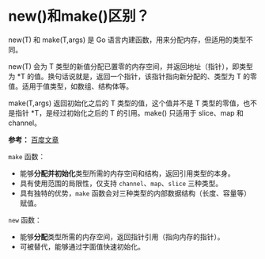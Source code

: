 # new()和make()区别？

new(T) 和 make(T,args) 是 Go 语言内建函数，用来分配内存，但适用的类型不同。

new(T) 会为 T 类型的新值分配已置零的内存空间，并返回地址（指针），即类型为 *T 的值。换句话说就是，返回一个指针，该指针指向新分配的、类型为 T 的零值。适用于值类型，如数组、结构体等。

make(T,args) 返回初始化之后的 T 类型的值，这个值并不是 T 类型的零值，也不是指针 *T，是经过初始化之后的 T 的引用。make() 只适用于 slice、map 和 channel。

**参考：** [百度文章](https://www.jb51.net/article/126703.htm)



`make` 函数：

- 能够**分配并初始化**类型所需的内存空间和结构，返回引用类型的本身。
- 具有使用范围的局限性，仅支持 `channel`、`map`、`slice` 三种类型。
- 具有独特的优势，`make` 函数会对三种类型的内部数据结构（长度、容量等）赋值。

`new` 函数：

- 能够**分配**类型所需的内存空间，返回指针引用（指向内存的指针）。
- 可被替代，能够通过字面值快速初始化。

